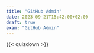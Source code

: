 ```yaml
---
title: "GitHub Admin"
date: 2023-09-21T15:42:00+02:00
draft: true
exam: "GitHub Admin"
---
```


{{< quizdown >}}
